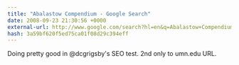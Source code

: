 ```yaml
---
title: "Abalastow Compendium - Google Search"
date: 2008-09-23 21:30:56 +0000
external-url: http://www.google.com/search?hl=en&q=Abalastow+Compendium&btnG=Search
hash: 3a59bf620f5ed75ca01f08d29c394eff
---
```


Doing pretty good in @dcgrigsby's SEO test. 2nd only to umn.edu URL. 
